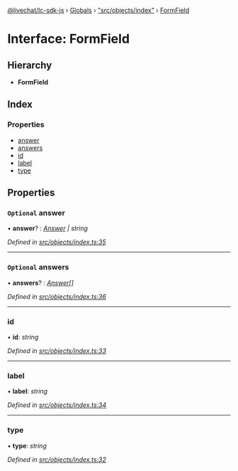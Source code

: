 [@livechat/lc-sdk-js](../README.md) › [Globals](../globals.md) › ["src/objects/index"](../modules/_src_objects_index_.md) › [FormField](_src_objects_index_.formfield.md)

# Interface: FormField

## Hierarchy

* **FormField**

## Index

### Properties

* [answer](_src_objects_index_.formfield.md#optional-answer)
* [answers](_src_objects_index_.formfield.md#optional-answers)
* [id](_src_objects_index_.formfield.md#id)
* [label](_src_objects_index_.formfield.md#label)
* [type](_src_objects_index_.formfield.md#type)

## Properties

### `Optional` answer

• **answer**? : *[Answer](_src_objects_index_.answer.md) | string*

*Defined in [src/objects/index.ts:35](https://github.com/livechat/lc-sdk-js/blob/8143b05/src/objects/index.ts#L35)*

___

### `Optional` answers

• **answers**? : *[Answer](_src_objects_index_.answer.md)[]*

*Defined in [src/objects/index.ts:36](https://github.com/livechat/lc-sdk-js/blob/8143b05/src/objects/index.ts#L36)*

___

###  id

• **id**: *string*

*Defined in [src/objects/index.ts:33](https://github.com/livechat/lc-sdk-js/blob/8143b05/src/objects/index.ts#L33)*

___

###  label

• **label**: *string*

*Defined in [src/objects/index.ts:34](https://github.com/livechat/lc-sdk-js/blob/8143b05/src/objects/index.ts#L34)*

___

###  type

• **type**: *string*

*Defined in [src/objects/index.ts:32](https://github.com/livechat/lc-sdk-js/blob/8143b05/src/objects/index.ts#L32)*
